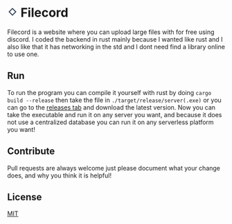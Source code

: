 # <img src="https://github.com/AMTitan/Filecord/raw/master/www/image/favicon/filecord.png" width="24px" alt="Logo"> Filecord
Filecord is a website where you can upload large files with for free using discord. I coded the backend in rust mainly because I wanted like rust and I also like that it has networking in the std and I dont need find a library online to use one.

## Run
To run the program you can compile it yourself with rust by doing `cargo build --release` then take the file in `./target/release/server(.exe)` or you can go to the [releases tab](https://github.com/AMTitan/Filecord/releases/latest) and download the latest version. Now you can take the executable and run it on any server you want, and because it does not use a centralized database you can run it on any serverless platform you want!

## Contribute
Pull requests are always welcome just please document what your change does, and why you think it is helpful!

## License
[MIT](https://choosealicense.com/licenses/mit/)
